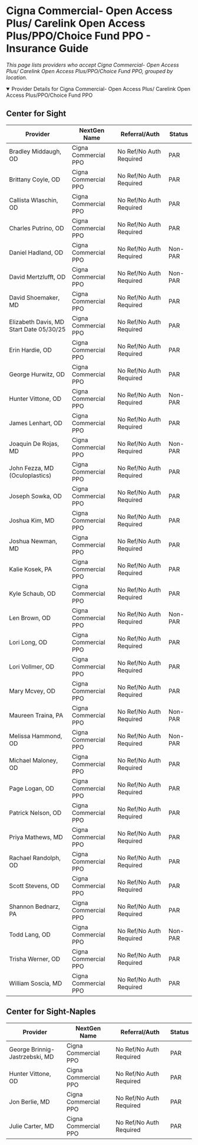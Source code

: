 # Cigna Commercial- Open Access Plus/ Carelink Open Access Plus/PPO/Choice Fund PPO - Insurance Guide

*This page lists providers who accept Cigna Commercial- Open Access Plus/ Carelink Open Access Plus/PPO/Choice Fund PPO, grouped by location.*

<details open><summary>Provider Details for Cigna Commercial- Open Access Plus/ Carelink Open Access Plus/PPO/Choice Fund PPO</summary>

## Center for Sight

| Provider | NextGen Name | Referral/Auth | Status |
|----------|-------------|--------------|--------|
| Bradley Middaugh, OD | Cigna Commercial PPO | No Ref/No Auth Required | PAR |
| Brittany Coyle, OD | Cigna Commercial PPO | No Ref/No Auth Required | PAR |
| Callista Wlaschin, OD | Cigna Commercial PPO | No Ref/No Auth Required | PAR |
| Charles Putrino, OD | Cigna Commercial PPO | No Ref/No Auth Required | PAR |
| Daniel Hadland, OD | Cigna Commercial PPO | No Ref/No Auth Required | Non-PAR |
| David Mertzlufft, OD | Cigna Commercial PPO | No Ref/No Auth Required | Non-PAR |
| David Shoemaker, MD | Cigna Commercial PPO | No Ref/No Auth Required | PAR |
| Elizabeth Davis, MD                      Start Date 05/30/25 | Cigna Commercial PPO | No Ref/No Auth Required | PAR |
| Erin Hardie, OD | Cigna Commercial PPO | No Ref/No Auth Required | PAR |
| George Hurwitz, OD | Cigna Commercial PPO | No Ref/No Auth Required | PAR |
| Hunter Vittone, OD | Cigna Commercial PPO | No Ref/No Auth Required | Non-PAR |
| James Lenhart, OD | Cigna Commercial PPO | No Ref/No Auth Required | PAR |
| Joaquin De Rojas, MD | Cigna Commercial PPO | No Ref/No Auth Required | Non-PAR |
| John Fezza, MD (Oculoplastics) | Cigna Commercial PPO | No Ref/No Auth Required | PAR |
| Joseph Sowka, OD | Cigna Commercial PPO | No Ref/No Auth Required | PAR |
| Joshua Kim, MD | Cigna Commercial PPO | No Ref/No Auth Required | PAR |
| Joshua Newman, MD | Cigna Commercial PPO | No Ref/No Auth Required | PAR |
| Kalie Kosek, PA | Cigna Commercial PPO | No Ref/No Auth Required | PAR |
| Kyle Schaub, OD | Cigna Commercial PPO | No Ref/No Auth Required | PAR |
| Len Brown, OD | Cigna Commercial PPO | No Ref/No Auth Required | Non-PAR |
| Lori Long, OD | Cigna Commercial PPO | No Ref/No Auth Required | PAR |
| Lori Vollmer, OD | Cigna Commercial PPO | No Ref/No Auth Required | PAR |
| Mary Mcvey, OD | Cigna Commercial PPO | No Ref/No Auth Required | PAR |
| Maureen Traina, PA | Cigna Commercial PPO | No Ref/No Auth Required | Non-PAR |
| Melissa Hammond, OD | Cigna Commercial PPO | No Ref/No Auth Required | Non-PAR |
| Michael Maloney, OD | Cigna Commercial PPO | No Ref/No Auth Required | PAR |
| Page Logan, OD | Cigna Commercial PPO | No Ref/No Auth Required | PAR |
| Patrick Nelson, OD | Cigna Commercial PPO | No Ref/No Auth Required | PAR |
| Priya Mathews, MD | Cigna Commercial PPO | No Ref/No Auth Required | PAR |
| Rachael Randolph, OD | Cigna Commercial PPO | No Ref/No Auth Required | PAR |
| Scott Stevens, OD | Cigna Commercial PPO | No Ref/No Auth Required | PAR |
| Shannon Bednarz, PA | Cigna Commercial PPO | No Ref/No Auth Required | PAR |
| Todd Lang, OD | Cigna Commercial PPO | No Ref/No Auth Required | Non-PAR |
| Trisha Werner, OD | Cigna Commercial PPO | No Ref/No Auth Required | PAR |
| William Soscia, MD | Cigna Commercial PPO | No Ref/No Auth Required | PAR |

## Center for Sight-Naples

| Provider | NextGen Name | Referral/Auth | Status |
|----------|-------------|--------------|--------|
| George Brinnig-Jastrzebski, MD | Cigna Commercial PPO | No Ref/No Auth Required | PAR |
| Hunter Vittone, OD | Cigna Commercial PPO | No Ref/No Auth Required | PAR |
| Jon Berlie, MD | Cigna Commercial PPO | No Ref/No Auth Required | PAR |
| Julie Carter, MD | Cigna Commercial PPO | No Ref/No Auth Required | PAR |

</details>

